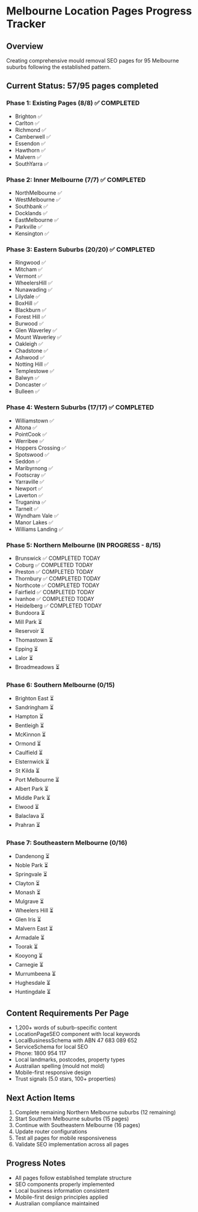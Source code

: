 # Melbourne Location Pages Progress Tracker

## Overview
Creating comprehensive mould removal SEO pages for 95 Melbourne suburbs following the established pattern.

## Current Status: 57/95 pages completed

### Phase 1: Existing Pages (8/8) ✅ COMPLETED
- Brighton ✅
- Carlton ✅
- Richmond ✅
- Camberwell ✅
- Essendon ✅
- Hawthorn ✅
- Malvern ✅
- SouthYarra ✅

### Phase 2: Inner Melbourne (7/7) ✅ COMPLETED
- NorthMelbourne ✅
- WestMelbourne ✅
- Southbank ✅
- Docklands ✅
- EastMelbourne ✅
- Parkville ✅
- Kensington ✅

### Phase 3: Eastern Suburbs (20/20) ✅ COMPLETED
- Ringwood ✅
- Mitcham ✅
- Vermont ✅
- WheelersHill ✅
- Nunawading ✅
- Lilydale ✅
- BoxHill ✅
- Blackburn ✅
- Forest Hill ✅
- Burwood ✅
- Glen Waverley ✅
- Mount Waverley ✅
- Oakleigh ✅
- Chadstone ✅
- Ashwood ✅
- Notting Hill ✅
- Templestowe ✅
- Balwyn ✅
- Doncaster ✅
- Bulleen ✅

### Phase 4: Western Suburbs (17/17) ✅ COMPLETED
- Williamstown ✅
- Altona ✅
- PointCook ✅
- Werribee ✅
- Hoppers Crossing ✅
- Spotswood ✅
- Seddon ✅
- Maribyrnong ✅
- Footscray ✅
- Yarraville ✅
- Newport ✅
- Laverton ✅
- Truganina ✅
- Tarneit ✅
- Wyndham Vale ✅
- Manor Lakes ✅
- Williams Landing ✅

### Phase 5: Northern Melbourne (IN PROGRESS - 8/15)
- Brunswick ✅ COMPLETED TODAY
- Coburg ✅ COMPLETED TODAY
- Preston ✅ COMPLETED TODAY
- Thornbury ✅ COMPLETED TODAY
- Northcote ✅ COMPLETED TODAY
- Fairfield ✅ COMPLETED TODAY
- Ivanhoe ✅ COMPLETED TODAY
- Heidelberg ✅ COMPLETED TODAY
- Bundoora ⏳
- Mill Park ⏳
- Reservoir ⏳
- Thomastown ⏳
- Epping ⏳
- Lalor ⏳
- Broadmeadows ⏳

### Phase 6: Southern Melbourne (0/15)
- Brighton East ⏳
- Sandringham ⏳
- Hampton ⏳
- Bentleigh ⏳
- McKinnon ⏳
- Ormond ⏳
- Caulfield ⏳
- Elsternwick ⏳
- St Kilda ⏳
- Port Melbourne ⏳
- Albert Park ⏳
- Middle Park ⏳
- Elwood ⏳
- Balaclava ⏳
- Prahran ⏳

### Phase 7: Southeastern Melbourne (0/16)
- Dandenong ⏳
- Noble Park ⏳
- Springvale ⏳
- Clayton ⏳
- Monash ⏳
- Mulgrave ⏳
- Wheelers Hill ⏳
- Glen Iris ⏳
- Malvern East ⏳
- Armadale ⏳
- Toorak ⏳
- Kooyong ⏳
- Carnegie ⏳
- Murrumbeena ⏳
- Hughesdale ⏳
- Huntingdale ⏳

## Content Requirements Per Page
- 1,200+ words of suburb-specific content
- LocationPageSEO component with local keywords
- LocalBusinessSchema with ABN 47 683 089 652
- ServiceSchema for local SEO
- Phone: 1800 954 117
- Local landmarks, postcodes, property types
- Australian spelling (mould not mold)
- Mobile-first responsive design
- Trust signals (5.0 stars, 100+ properties)

## Next Action Items
1. Complete remaining Northern Melbourne suburbs (12 remaining)
2. Start Southern Melbourne suburbs (15 pages)
3. Continue with Southeastern Melbourne (16 pages)
4. Update router configurations
5. Test all pages for mobile responsiveness
6. Validate SEO implementation across all pages

## Progress Notes
- All pages follow established template structure
- SEO components properly implemented
- Local business information consistent
- Mobile-first design principles applied
- Australian compliance maintained